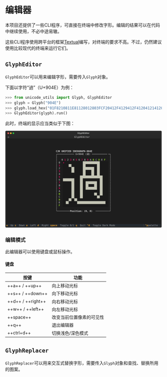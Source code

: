 # 编辑器

本项目还提供了一些CLI程序，可直接在终端中修改字形。编辑的结果可以在代码中继续使用，不必中途易辙。

这些CLI程序使用跨平台的框架[Textual](https://textual.textualize.io/)编写，对终端的要求不高。不过，仍然建议使用比较现代的终端来运行它们。

## `GlyphEditor`

`GlyphEditor`可以用来编辑字形，需要传入`Glyph`对象。

下面以字符“過”（U+904E）为例：

``` python
>>> from unicode_utils import Glyph, GlyphEditor
>>> glyph = Glyph("904E")
>>> glyph.load_hex("01F8210811E81128012803FCF20412F4129412F4120412141208280047FE0000")
>>> GlyphEditor(glyph).run()
```

此时，终端的显示应当类似于下图：

![GlyphEditor](image/GlyphEditor_1.svg)


### 编辑模式

此编辑器可以使用键盘或鼠标操作。

#### 键盘

|       按键        |           功能           |
| ----------------- | ------------------------ |
| ++a++ / ++up++    | 向上移动光标             |
| ++s++ / ++down++  | 向下移动光标             |
| ++d++ / ++right++ | 向右移动光标             |
| ++w++ / ++left++  | 向左移动光标             |
| ++space++         | 改变当前位置像素的可见性 |
| ++q++             | 退出编辑器               |
| ++ctrl+d++        | 切换浅色/深色模式        |

## `GlyphReplacer`

`GlyphReplacer`可以用来交互式替换字形，需要传入`Glyph`对象和查找、替换所用的图案。
